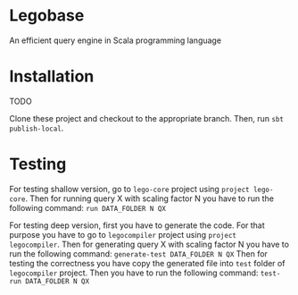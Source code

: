 Legobase
======

An efficient query engine in Scala programming language

Installation
============

TODO

Clone these project and checkout to the appropriate branch. Then, run `sbt publish-local`.

Testing
=======
For testing shallow version, go to `lego-core` project using `project lego-core`.
Then for running query X with scaling factor N you have to run the following command:
`run DATA_FOLDER N QX`

For testing deep version, first you have to generate the code. 
For that purpose you have to go to `legocompiler` project using `project legocompiler`.
Then for generating query X with scaling factor N you have to run the following command:
`generate-test DATA_FOLDER N QX`
Then for testing the correctness you have copy the generated file into `test` folder of `legocompiler` project.
Then you have to run the following command:
`test-run DATA_FOLDER N QX`
